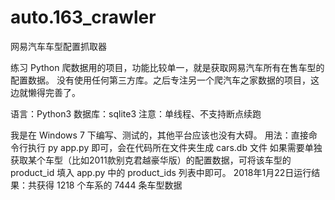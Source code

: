 # auto.163_crawler
网易汽车车型配置抓取器

练习 Python 爬数据用的项目，功能比较单一，就是获取网易汽车所有在售车型的配置数据。
没有使用任何第三方库。之后专注另一个爬汽车之家数据的项目，这边就懒得完善了。

语言：Python3
数据库：sqlite3
注意：单线程、不支持断点续跑

我是在 Windows 7 下编写、测试的，其他平台应该也没有大碍。
用法：直接命令行执行 py app.py 即可，会在代码所在文件夹生成 cars.db 文件
如果需要单独获取某个车型（比如2011款别克君越豪华版）的配置数据，可将该车型的 product_id 填入 app.py 中的 product_ids 列表中即可。
2018年1月22日运行结果：共获得 1218 个车系的 7444 条车型数据
